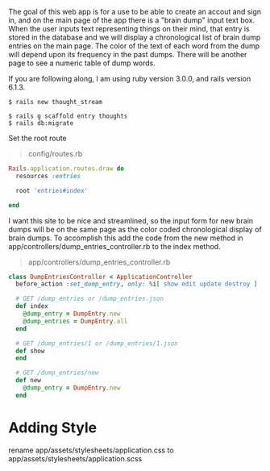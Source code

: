 The goal of this web app is for a use to be able to create an accout and sign in, and on the main page of the app there is a "brain dump" input text box. When the user inputs text representing things on their mind, that entry is stored in the database and we will display a chronological list of brain dump entries on the main page. The color of the text of each word from the dump will depend upon its frequency in the past dumps. There will be another page to see a numeric table of dump words. 

If you are following along, I am using ruby version 3.0.0, and rails version 6.1.3.

```
$ rails new thought_stream
```

```
$ rails g scaffold entry thoughts
$ rails db:migrate
```

Set the root route
>config/routes.rb
```ruby
Rails.application.routes.draw do
  resources :entries

  root 'entries#index'

end
```

I want this site to be nice and streamlined, so the input form for new brain dumps will be on the same page as the color coded chronological display of brain dumps. To accomplish this add the code from the new method in app/controllers/dump_entries_controller.rb to the index method.

>app/controllers/dump_entries_controller.rb
```ruby
class DumpEntriesController < ApplicationController
  before_action :set_dump_entry, only: %i[ show edit update destroy ]

  # GET /dump_entries or /dump_entries.json
  def index
    @dump_entry = DumpEntry.new
    @dump_entries = DumpEntry.all
  end

  # GET /dump_entries/1 or /dump_entries/1.json
  def show
  end

  # GET /dump_entries/new
  def new
    @dump_entry = DumpEntry.new
  end
```

# Adding Style

rename app/assets/stylesheets/application.css to  app/assets/stylesheets/application.scss